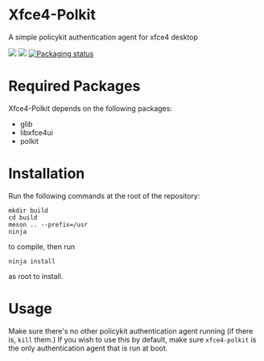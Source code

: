 Xfce4-Polkit
===========

A simple policykit authentication agent for xfce4 desktop

<a href="./LICENSE.md"><img src="https://img.shields.io/badge/license-GPL%20v2-orange"></a>
<a href="https://github.com/cilegordev/xfce4-polkit/releases"><img src="https://img.shields.io/github/v/tag/cilegordev/xfce4-polkit.svg"></a>
<a href="https://repology.org/metapackage/xfce-polkit"><img src="https://repology.org/badge/tiny-repos/xfce-polkit.svg" alt="Packaging status"></a>

# Required Packages

Xfce4-Polkit depends on the following packages:

- glib
- libxfce4ui
- polkit

# Installation

Run the following commands at the root of the repository:
```
mkdir build
cd build
meson .. --prefix=/usr
ninja
```
to compile, then run
```
ninja install
```
as root to install.

# Usage
Make sure there's no other policykit authentication agent running (if there is, `kill` them.)
If you wish to use this by default, make sure `xfce4-polkit` is the only authentication agent that is run at boot.
